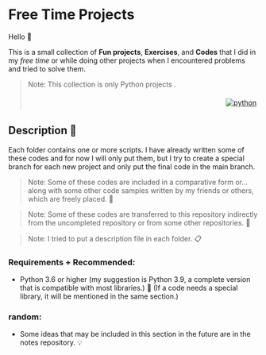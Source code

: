 # Free Time Projects
Hello 👋

This is a small collection of **Fun projects**, **Exercises**, and **Codes** that I did in my *free time* or while doing other projects when I encountered problems and tried to solve them.
        
 > Note: This collection is only Python projects . <p align="right">
	<a href="#">
    <img src="svg/dev/languages/python.svg" alt="python" style="vertical-align:top; margin:6px 4px">
	  </a>  
  </p>


<!--
![Python](https://img.shields.io/badge/python-3670A0?style=for-the-badge&logo=python&logoColor=ffdd54)
-->
## Description 📑
Each folder contains one or more scripts. I have already written some of these codes and for now I will only put them, but I try to create a special branch for each new project and only put the final code in the main branch.

 > Note: Some of these codes are included in a comparative form or... along with some other code samples written by my friends or others, which are freely placed. 🔗
 
 > Note: Some of these codes are transferred to this repository indirectly from the uncompleted repository or from some other repositories. 🔖
 
 > Note: I tried to put a description file in each folder. 📋

### Requirements + Recommended:
* Python 3.6 or higher (my suggestion is Python 3.9, a complete version that is compatible with most libraries.) 🐍
(If a code needs a special library, it will be mentioned in the same section.)

### random:
- Some ideas that may be included in this section in the future are in the notes repository. 💡

<!--
link uncomleted and note projects
-->

